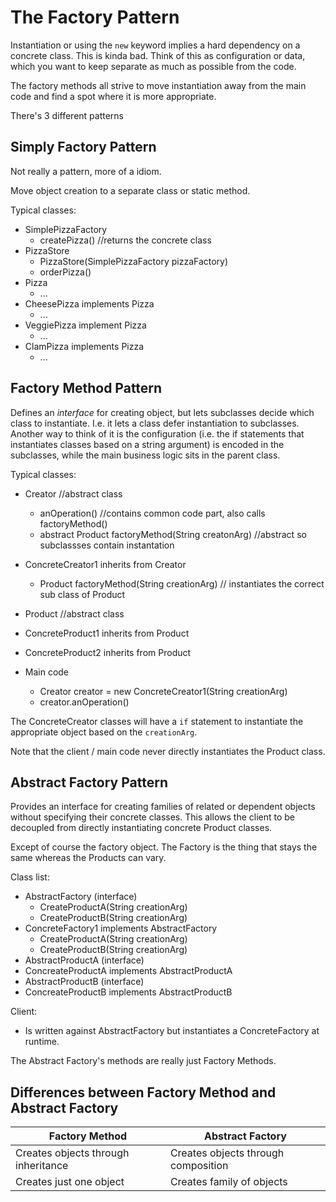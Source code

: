 # The Factory Pattern


Instantiation or using the `new` keyword implies a hard dependency on a concrete class.
This is kinda bad. Think of this as configuration or data, which you want to keep
separate as much as possible from the code.

The factory methods all strive to move instantiation away from the main code and find
a spot where it is more appropriate.

There's 3 different patterns

## Simply Factory Pattern

Not really a pattern, more of a idiom.

Move object creation to a separate class or static method.


Typical classes:

* SimplePizzaFactory
  * createPizza()   //returns the concrete class
* PizzaStore
  * PizzaStore(SimplePizzaFactory pizzaFactory)
  * orderPizza()
* Pizza
  * ...
* CheesePizza implements Pizza
  * ...
* VeggiePizza implement Pizza
  * ...
* ClamPizza implements Pizza
  * ...

## Factory Method Pattern

Defines an *interface* for creating object, but lets subclasses decide which class to instantiate.
I.e. it lets a class defer instantiation to subclasses. Another way to think of it is the configuration
(i.e. the if statements that instantiates classes based on a string argument)
is encoded in the subclasses, while the main business logic sits in the parent class.

Typical classes:

* Creator  //abstract class
  * anOperation() //contains common code part, also calls factoryMethod()
  * abstract Product factoryMethod(String creatonArg)  //abstract so subclassses contain instantation
* ConcreteCreator1 inherits from Creator
  * Product factoryMethod(String creationArg) // instantiates the correct sub class of Product
* Product //abstract class
* ConcreteProduct1 inherits from Product
* ConcreteProduct2 inherits from Product


* Main code
  * Creator creator  = new ConcreteCreator1(String creationArg)
  * creator.anOperation()

The ConcreteCreator classes will have a `if` statement to instantiate the appropriate 
object based on the `creationArg`.

Note that the client / main code never directly instantiates the Product class.

## Abstract Factory Pattern

Provides an interface for creating families of related or dependent objects without specifying their concrete classes. This allows the client to be decoupled from directly instantiating concrete Product classes.

Except of course the factory object. The Factory is the thing that stays the same whereas the Products can vary.

Class list:

* AbstractFactory (interface)
  * CreateProductA(String creationArg) 
  * CreateProductB(String creationArg) 
* ConcreteFactory1 implements AbstractFactory
  * CreateProductA(String creationArg) 
  * CreateProductB(String creationArg) 
* AbstractProductA (interface) 
* ConcreateProductA implements AbstractProductA
* AbstractProductB (interface) 
* ConcreateProductB implements AbstractProductB

Client:
* Is written against AbstractFactory but instantiates a ConcreteFactory at runtime.


The Abstract Factory's methods are really just Factory Methods.

## Differences between Factory Method and Abstract Factory

| Factory Method                              | Abstract Factory                      |
| ------------------------------------------- | ------------------------------------- |
| Creates objects through inheritance         | Creates objects through composition   |
| Creates just one object                     | Creates family of objects             |





